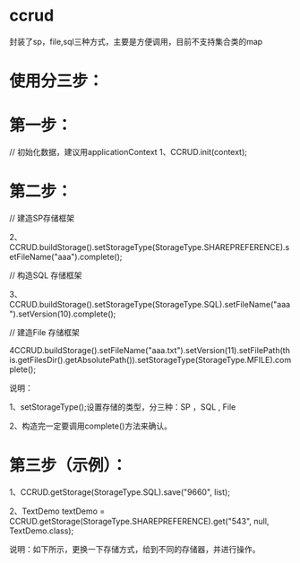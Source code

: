 # ccrud
封装了sp，file,sql三种方式，主要是方便调用，目前不支持集合类的map



# 使用分三步：


# 第一步：
//  初始化数据，建议用applicationContext
1、CCRUD.init(context);


# 第二步：
//  建造SP存储框架

2、CCRUD.buildStorage().setStorageType(StorageType.SHAREPREFERENCE).setFileName("aaa").complete();

// 构造SQL 存储框架

3、CCRUD.buildStorage().setStorageType(StorageType.SQL).setFileName("aaa").setVersion(10).complete();

// 建造File 存储框架

4CCRUD.buildStorage().setFileName("aaa.txt").setVersion(11).setFilePath(this.getFilesDir().getAbsolutePath()).setStorageType(StorageType.MFILE).complete();

说明：

1、setStorageType();设置存储的类型，分三种：SP ，SQL ,  File

2、构造完一定要调用complete()方法来确认。

# 第三步（示例）：

1、CCRUD.getStorage(StorageType.SQL).save("9660", list);

2、TextDemo textDemo = CCRUD.getStorage(StorageType.SHAREPREFERENCE).get("543", null, TextDemo.class);

说明：如下所示，更换一下存储方式，给到不同的存储器，并进行操作。


